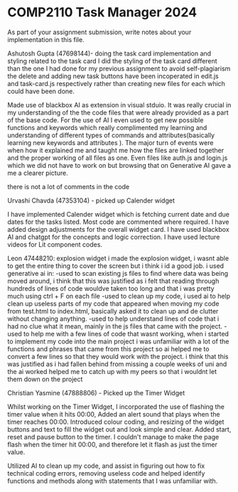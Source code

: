 # COMP2110 Task Manager 2024

As part of your assignment submission, write notes about your implementation
in this file.

Ashutosh Gupta (47698144)- doing the task card implementation and styling related to the task card
I did the styling of the task card different than the one I had done for my previous assignment to avoid self-plagiarism
the delete and adding new task buttons have been incoperated in edit.js and task-card.js respectively rather than creating new files for each which could have been done.

Made use of blackbox AI as extension in visual stduio. It was really crucial in my understanding of the the code files that were already provided as a part of the base code. For the use of AI I even used to get new possible functions and keywords which really complimented my learning and understanding of different types of commands and attributes(basically learning new keywords and attributes ). The major turn of events were when how it explained me and taught me how the files are linked together and the proper working of all files as one. Even files like auth.js and login.js which we did not have to work on but browsing that on Generative AI gave a me a clearer picture.

there is not a lot of comments in the code 

Urvashi Chavda (47353104) - picked up Calender widget

I have implemented Calender widget which is fetching current date and due dates for the tasks listed. Most code are commented where required. I have added design adjustments for the overall widget card. I have used blackbox AI and chatgpt for the concepts and logic correction. I have used lecture videos for Lit component codes.

Leon 47448210: explosion widget
i made the explosion widget, i wasnt able to get the entire thing to cover the screen but i think i id a good job.
i used generative ai in:
-used to scan existing js files to find where data was being moved around, i think that this was justified as i felt that reading through hundreds of lines of code wouldve taken too long and that i was pretty much using ctrl + F on each file
-used to clean up my code, i used ai to help clean up useless parts of my code that appeared when moving my code from test.html to index.html, basically asked it to clean up and de clutter without changing anything.
-used to help understand lines of code that i had no clue what it mean, mainly in the js files that came with the project.
-used to help me with a few lines of code that wasnt working, when i started to implement my code into the main project i was unfamiliar with a lot of the functions and phrases that came from this project so ai helped me to convert a few lines so that they would work with the project. i think that this was justified as i had fallen behind from missing a couple weeks of uni and the ai worked helped me to catch up with my peers so that i wouldnt let them down on the project

Christian Yasmine (47888806) - Picked up the Timer Widget

Whilst working on the Timer Widget, I incorporated the use of flashing the timer value when it hits 00:00, Added an alert sound that plays when the timer reaches 00:00.
Introduced colour coding, and resizing of the widget buttons and text to fill the widget out and look simple and clear. Added start, reset and pause button to the timer.
I couldn't manage to make the page flash when the timer hit 00:00, and therefore let it flash as just the timer value.

Utilized AI to clean up my code, and assist in figuring out how to fix technical coding errors, removing useless code and helped identify functions and methods along with statements that I was unfamiliar with.
